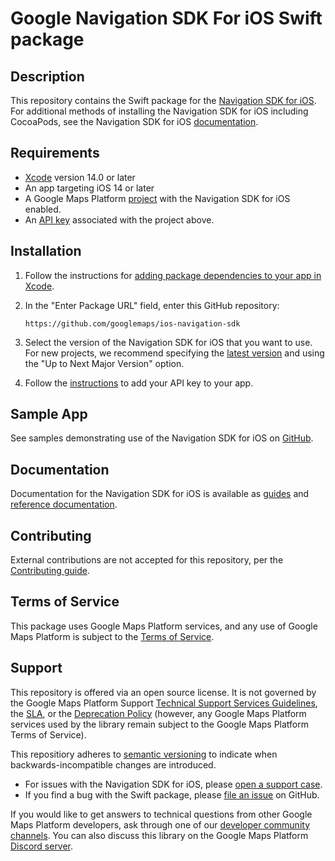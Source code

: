# Google Navigation SDK For iOS Swift package

## Description

This repository contains the Swift package for the [Navigation SDK for iOS](https://developers.google.com/maps/documentation/navigation/ios-sdk). For
additional methods of installing the Navigation SDK for iOS including CocoaPods,
see the Navigation SDK for iOS
[documentation](https://developers.google.com/maps/documentation/navigation/ios-sdk/config).

## Requirements

-   [Xcode](https://developer.apple.com/xcode/) version 14.0 or later
-   An app targeting iOS 14 or later
-   A Google Maps Platform
    [project](https://developers.google.com/maps/documentation/navigation/ios-sdk/config)
    with the Navigation SDK for iOS enabled.
-   An
    [API key](https://developers.google.com/maps/documentation/ios-sdk/get-api-key)
    associated with the project above.

## Installation

1.  Follow the instructions for
    [adding package dependencies to your app in Xcode](https://developer.apple.com/documentation/xcode/adding-package-dependencies-to-your-app).

2.  In the "Enter Package URL" field, enter this GitHub repository:

    ```
    https://github.com/googlemaps/ios-navigation-sdk
    ```

3.  Select the version of the Navigation SDK for iOS that you want to use. For
    new projects, we recommend specifying the
    [latest version](https://developers.google.com/maps/documentation/navigation/ios-sdk/release-notes)
    and using the "Up to Next Major Version" option.

4.  Follow the
    [instructions](https://developers.google.com/maps/documentation/navigation/ios-sdk/config#add-an-api-key-to-your-project)
    to add your API key to your app.

## Sample App

See samples demonstrating use of the Navigation SDK for iOS on
[GitHub](https://github.com/googlemaps/ios-on-demand-rides-deliveries-samples).

## Documentation

Documentation for the Navigation SDK for iOS is available as
[guides](https://developers.google.com/maps/documentation/navigation/ios-sdk)
and
[reference documentation](https://developers.google.com/maps/documentation/navigation/ios-sdk/reference).

## Contributing

External contributions are not accepted for this repository, per the [Contributing guide](https://github.com/googlemaps/ios-navigation-sdk/blob/main/CONTRIBUTING.md).

## Terms of Service

This package uses Google Maps Platform services, and any use of Google Maps Platform is subject to the [Terms of Service](https://cloud.google.com/maps-platform/terms).

## Support

This repository is offered via an open source license. It is not governed by the Google Maps Platform Support [Technical Support Services Guidelines](https://cloud.google.com/maps-platform/terms/tssg), the [SLA](https://cloud.google.com/maps-platform/terms/sla), or the [Deprecation Policy](https://cloud.google.com/maps-platform/terms) (however, any Google Maps Platform services used by the library remain subject to the Google Maps Platform Terms of Service).

This repositiory adheres to [semantic versioning](https://semver.org/) to indicate when backwards-incompatible changes are introduced.

- For issues with the Navigation SDK for iOS, please [open a support case](https://developers.google.com/maps/documentation/navigation/ios-sdk/support).
- If you find a bug with the Swift package, please [file an issue](https://github.com/googlemaps/ios-navigation-sdk/issues) on GitHub.

If you would like to get answers to technical questions from other Google Maps Platform developers, ask through one of our [developer community channels](https://developers.google.com/maps/developer-community). You can also discuss this library on the Google Maps Platform [Discord server](https://discord.gg/hYsWbmk).
